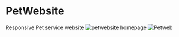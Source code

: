 # PetWebsite
Responsive Pet service website
![petwebsite homepage](https://user-images.githubusercontent.com/94161006/192217442-8b2a82ab-7ca4-4623-ba9c-885b349d0a7a.jpg)
![Petweb](https://user-images.githubusercontent.com/94161006/192217447-25ac931e-282d-4055-b678-83dc3d29f9b0.jpg)
